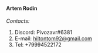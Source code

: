 
#### Artem Rodin
*Contacts:*
1. Discord: Pivozavr#6381
2. E-mail: hiltontom92@gmail.com
3. Tel: +79994522172
